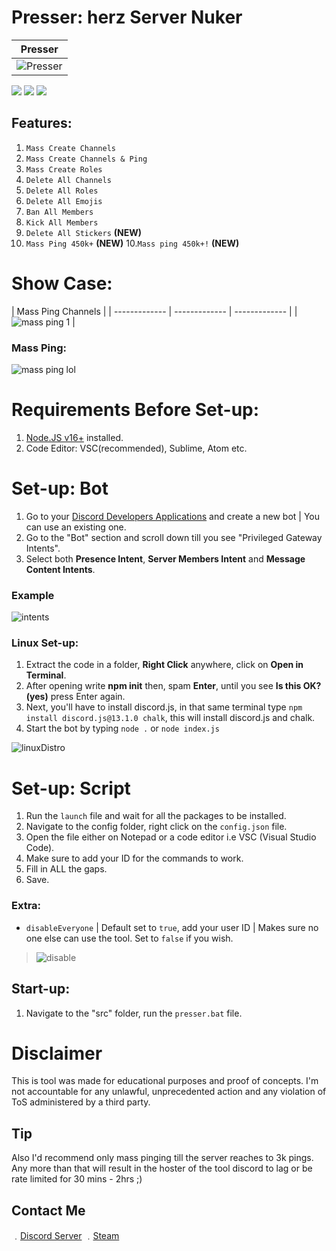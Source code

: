 # Presser: herz Server Nuker

| Presser | 
| ------------- | 
| ![Presser](https://media.discordapp.net/attachments/840525480331575328/886687168452509786/unknown.png) |

![](https://img.shields.io/github/watchers/17teen/Discord-Presser-Server-Nuker?style=social) ![](https://img.shields.io/github/stars/17teen/Discord-Presser-Server-Nuker?style=social) ![](https://img.shields.io/github/forks/17teen/Discord-Presser-Server-Nuker?style=social)

## Features:
1. `Mass Create Channels`
2. `Mass Create Channels & Ping`
3. `Mass Create Roles`
4. `Delete All Channels`
5. `Delete All Roles`
6. `Delete All Emojis`
7. `Ban All Members`
8. `Kick All Members`
9. `Delete All Stickers` **(NEW)**
10. `Mass Ping 450k+` **(NEW)**
10.`Mass ping 450k+!` **(NEW)**

# Show Case: 

| Mass Ping Channels | 
| ------------- | ------------- | ------------- |
| ![mass ping 1](https://cdn.discordapp.com/attachments/1155187774337589430/1168632261608996945/image.png?ex=6552789b&is=6540039b&hm=c844f8998d5ce10ed68f3b0484d0142ba62dc50fc2bcdcac44b0808c4b7f2b82&) | 

### Mass Ping:
![mass ping lol](https://cdn.discordapp.com/attachments/1155187774337589430/1168634120465825842/image.png?ex=65527a56&is=65400556&hm=1b7924478d4d9b78dddda0fb07a41a4a6da8268343d06c39adee179d72e6036e&)


# Requirements Before Set-up:

1. [Node.JS v16+](https://nodejs.org/en/) installed.
2. Code Editor: VSC(recommended), Sublime, Atom etc.

# Set-up: Bot

1. Go to your [Discord Developers Applications](https://discord.com/developers/applications) and create a new bot | You can use an existing one.
2. Go to the "Bot" section and scroll down till you see "Privileged Gateway Intents".
3. Select both **Presence Intent**, **Server Members Intent** and **Message Content Intents**. 

### Example

![intents](https://media.discordapp.net/attachments/782211920416735252/789810856460419092/unknown.png?width=1409&height=400)


### Linux Set-up:

1. Extract the code in a folder, **Right Click** anywhere, click on **Open in Terminal**.
2. After opening write **npm init** then, spam **Enter**, until you see **Is this OK? (yes)** press Enter again.
3. Next, you'll have to install discord.js, in that same terminal type `npm install discord.js@13.1.0 chalk`, this will install discord.js and chalk.
4. Start the bot by typing `node .` or `node index.js`

![linuxDistro](https://cdn.discordapp.com/attachments/864811547397062656/876212001859309629/presser.gif)

# Set-up: Script

1. Run the `launch` file and wait for all the packages to be installed.
1. Navigate to the config folder, right click on the `config.json` file.
2. Open the file either on Notepad or a code editor i.e VSC (Visual Studio Code).
3. Make sure to add your ID for the commands to work.
3. Fill in ALL the gaps.
4. Save.

### Extra:
* `disableEveryone` | Default set to `true`, add your user ID | Makes sure no one else can use the tool. Set to `false` if you wish.  

> ![disable](https://media.discordapp.net/attachments/840525480331575328/886693417369890826/unknown.png)

## Start-up:

1. Navigate to the "src" folder, run the `presser.bat` file.

# Disclaimer

This is tool was made for educational purposes and proof of concepts. I'm not accountable for any unlawful, unprecedented action and any violation of ToS administered by a third party.

## Tip
Also I'd recommend only mass pinging till the server reaches to 3k pings. Any more than that will result in the hoster of the tool discord to lag or be rate limited for 30 mins - 2hrs ;)

## Contact Me

﹒[Discord Server](https://discord.gg/Mq9NdtcZAz)
﹒[Steam](https://steamcommunity.com/id/terorherz/)
